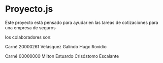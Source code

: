 # Proyecto.js

Este proyecto está pensado para ayudar en las tareas de cotizaciones para una empresa de seguros

los colaboradores son:

Carné 20000261
Velásquez Galindo Hugo Rovidio

Carné 00000000
Milton Estuardo Crisóstomo Escalante

